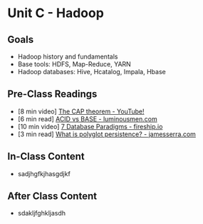 # Unit C - Hadoop

## Goals

- Hadoop history and fundamentals 
- Base tools: HDFS, Map-Reduce, YARN 
- Hadoop databases: Hive, Hcatalog, Impala, Hbase  

## Pre-Class Readings

- [8 min video] [The CAP theorem - YouTube!](https://www.youtube.com/watch?v=k-Yaq8AHlFA)
- [6 min read] [ACID vs BASE - luminousmen.com ](https://luminousmen.com/post/acid-vs-base-comparison-of-two-design-philosophies)
- [10 min video] [7 Database Paradigms - fireship.io](https://fireship.io/lessons/top-seven-database-paradigms/)
- [3 min read] [What is polyglot persistence? - jamesserra.com](https://www.jamesserra.com/archive/2015/07/what-is-polyglot-persistence/)

## In-Class Content

- sadjhgfkjhasgdjkf

## After Class Content

- sdakljfghkljasdh